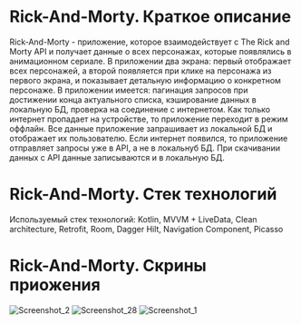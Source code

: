# Rick-And-Morty. Краткое описание
Rick-And-Morty - приложение, которое взаимодействует с The Rick and Morty API и получает данные о всех персонажах, которые появлялись в анимационном сериале.
В приложении два экрана: первый отображает всех персонажей, а второй появляется при клике на персонажа из первого экрана, и показывает детальную информацию о конкретном персонаже.
В приложении имеется: пагинация запросов при достижении конца актуального списка, кэширование данных в локальную БД, проверка на соединение с интернетом.
Как только интернет пропадает на устройстве, то приложение переходит в режим оффлайн. Все данные приложение запрашивает из локальной БД и отображает их пользователю.
Если интернет появился, то приложение отправляет запросы уже в API, а не в локальнуб БД. При скачивании данных с API данные записываются и в локальную БД.
# Rick-And-Morty. Стек технологий
Иcпользуемый стек технологий: Kotlin, MVVM + LiveData, Clean architecture, Retrofit, Room, Dagger Hilt, Navigation Component, Picasso
# Rick-And-Morty. Скрины приожения
![Screenshot_2](https://user-images.githubusercontent.com/94142972/193041087-b6deaefa-6805-4682-9f5c-e20886ad5a09.png)
![Screenshot_28](https://user-images.githubusercontent.com/94142972/193041093-ae735671-c287-461b-8518-a9cb32b34376.png)
![Screenshot_1](https://user-images.githubusercontent.com/94142972/193041095-82e459ce-142d-4e48-bee5-6cb599fffaf4.png)

